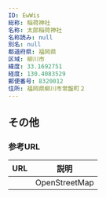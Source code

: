 ```yaml
---
ID: EwWis
総称: 稲荷神社
名称: 太郎稲荷神社
名称読み: null
別名: null
都道府県: 福岡県
区域: 柳川市
緯度: 33.1692751
経度: 130.4083529
郵便番号: 8320012
住所: 福岡県柳川市常盤町２
---
```


## その他

### 参考URL

| URL | 説明          |
| --- | ------------- |
|     | OpenStreetMap |

